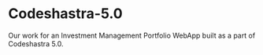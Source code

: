 # Codeshastra-5.0

Our work for an Investment Management Portfolio WebApp built as a part of Codeshastra 5.0.
